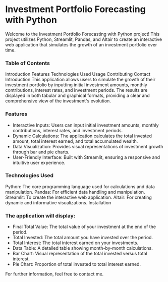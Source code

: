 # Investment Portfolio Forecasting with Python
Welcome to the Investment Portfolio Forecasting with Python project! This project utilizes Python, Streamlit, Pandas, and Altair to create an interactive web application that simulates the growth of an investment portfolio over time.

### Table of Contents
Introduction
Features
Technologies Used
Usage
Contributing
Contact
Introduction
This application allows users to simulate the growth of their investment portfolio by inputting initial investment amounts, monthly contributions, interest rates, and investment periods. The results are displayed in both tabular and graphical formats, providing a clear and comprehensive view of the investment's evolution.

### Features
* Interactive Inputs: Users can input initial investment amounts, monthly contributions, interest rates, and investment periods.
* Dynamic Calculations: The application calculates the total invested amount, total interest earned, and total accumulated wealth.
* Data Visualization: Provides visual representations of investment growth through bar and pie charts.
* User-Friendly Interface: Built with Streamlit, ensuring a responsive and intuitive user experience.

### Technologies Used
Python: The core programming language used for calculations and data manipulation.
Pandas: For efficient data handling and manipulation.
Streamlit: To create the interactive web application.
Altair: For creating dynamic and informative visualizations.
Installation


### The application will display:

* Final Total Value: The total value of your investment at the end of the period.
* Total Invested: The total amount you have invested over the period.
* Total Interest: The total interest earned on your investments.
* Data Table: A detailed table showing month-by-month calculations.
* Bar Chart: Visual representation of the total invested versus total interest.
* Pie Chart: Proportion of total invested to total interest earned.

For further information, feel free to contact me.

